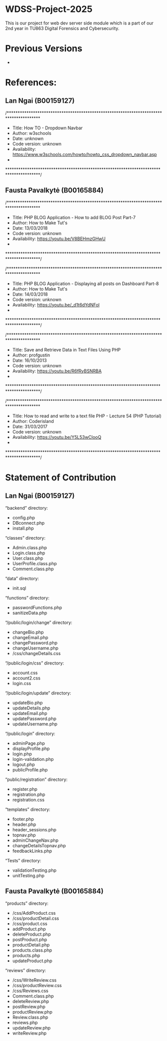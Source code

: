 # WDSS-Project-2025
This is our project for web dev server side module which is a part of our  2nd year in TU863 Digital Forensics and Cybersecurity.

# Previous Versions
- 

# References: 
## Lan Ngai (B00159127)
/***************************************************************************************
*    Title: How TO - Dropdown Navbar
*    Author: w3schools
*    Date: unknown
*    Code version: unknown
*    Availability: https://www.w3schools.com/howto/howto_css_dropdown_navbar.asp
*
***************************************************************************************/

## Fausta Pavalkytė (B00165884)
/***************************************************************************************
*    Title: PHP BLOG Application - How to add BLOG Post Part-7
*    Author: How to Make Tut's
*    Date: 13/03/2018
*    Code version: unknown
*    Availability: https://youtu.be/V8BEHmzGHwU
*
***************************************************************************************/

/***************************************************************************************
*    Title: PHP BLOG Application - Displaying all posts on Dashboard Part-8
*    Author: How to Make Tut's
*    Date: 14/03/2018
*    Code version: unknown
*    Availability: https://youtu.be/_d1t6dYdNFol
*
***************************************************************************************/

/***************************************************************************************
*    Title: Save and Retrieve Data in Text Files Using PHP
*    Author: profgustin
*    Date: 16/10/2013
*    Code version: unknown
*    Availability: https://youtu.be/R6fRyBSNRBA
*
***************************************************************************************/

/***************************************************************************************
*    Title: How to read and write to a text file PHP - Lecture 54 (PHP Tutorial)
*    Author: Coderisland
*    Date: 31/03/2017
*    Code version: unknown
*    Availability: https://youtu.be/Y5L53wClooQ
*
***************************************************************************************/


# Statement of Contribution

## Lan Ngai (B00159127)
“backend” directory:
-	config.php
-	DBconnect.php
-	install.php

“classes” directory:
-	Admin.class.php
-	Login.class.php
-	User.class.php
-	UserProfile.class.php
-	Comment.class.php

“data” directory:
-	init.sql

“functions” directory:
-	passwordFunctions.php
-	sanitizeData.php

“/public/Iogin/change” directory:
-	changeBio.php
-	changeEmail.php
-	changePassword.php
-	changeUsername.php
-	/css/changeDetails.css

“/public/login/css” directory:
-	account.css
-	account2.css
-	login.css

“/public/login/update” directory:
-	updateBio.php
-	updateDetails.php
-	updateEmail.php
-	updatePassword.php
-	updateUsername.php

“/public/login” directory:
-	adminPage.php
-	displayProfile.php
-	login.php
-	login-validation.php
-	logout.php
-	publicProfile.php

“public/registration” directory:
-	register.php
-	registration.php
-	registration.css

“templates” directory:
-	footer.php
-	header.php
-	header_sessions.php
-	topnav.php
-	adminChangeNav.php
-	changeDetailsTopnav.php
-	feedbackLinks.php

“Tests” directory:
-	validationTesting.php
-	unitTesting.php

## Fausta Pavalkytė (B00165884)
“products” directory:
-	/css/AddProduct.css
-	/css/productDetail.css
-	/css/product.css
-	addProduct.php
-	deleteProduct.php
-	postProduct.php
-	productDetail.php
-	products.class.php
-	products.php
-	updateProduct.php

“reviews” directory:
-	/css/WriteReview.css
-	/css/productReview.css
-	/css/Reviews.css
-	Comment.class.php
-	deleteReview.php
-	postReview.php
-	productReview.php
-	Review.class.php
-	reviews.php
-	updateReview.php
-	writeReview.php